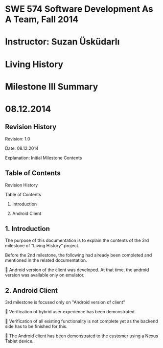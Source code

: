 # SWE 574 Software Development As A Team, Fall 2014 #
# Instructor: Suzan Üsküdarlı #

# Living History #
# Milestone III Summary #

# 08.12.2014 #


## Revision History ##

Revision:         1.0


Date:             08.12.2014


Explanation:	 Initial Milestone Contents


## Table of Contents ##

Revision History

Table of Contents

1. Introduction

2. Android Client


## 1. Introduction ##

The purpose of this documentation is to explain the contents of the 3rd milestone of “Living History” project.

Before the 2nd milestone,  the following had already been completed and mentioned in the related documentation.

	Android version of the client was developed.  At that time, the android version was  available only on emulator.



## 2. Android Client ##

3rd milestone is focused only on "Android version of client"

	Verification of hybrid user experience has been demonstrated.

	Verification of all existing functionality is not complete yet as the backend side has to be finished for this.

	The Android client has been demonstrated to the customer using a Nexus Tablet device.